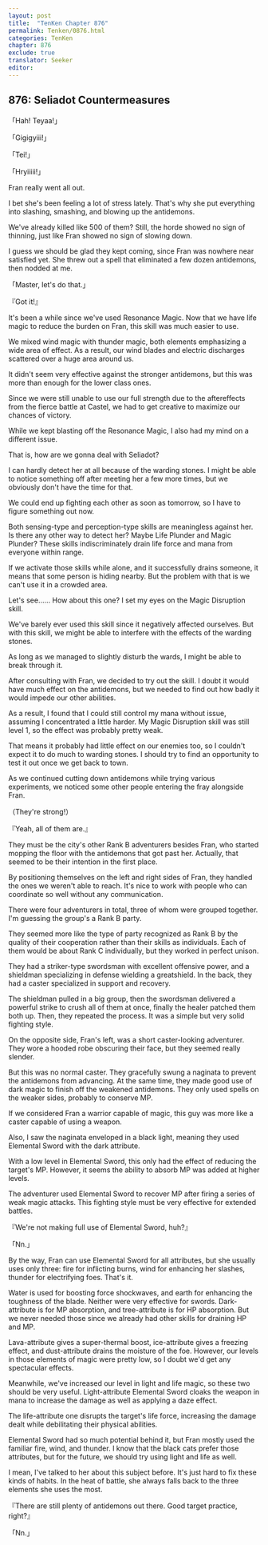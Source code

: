 ```yaml
---
layout: post
title:  "TenKen Chapter 876"
permalink: Tenken/0876.html
categories: TenKen
chapter: 876
exclude: true
translator: Seeker
editor: 
---
```

<h2>876: Seliadot Countermeasures</h2>

「Hah! Teyaa!」

「Gigigyiii!」

「Tei!」

「Hryiiiii!」

Fran really went all out.

I bet she's been feeling a lot of stress lately. That's why she put everything into slashing, smashing, and blowing up the antidemons.

We've already killed like 500 of them? Still, the horde showed no sign of thinning, just like Fran showed no sign of slowing down.

I guess we should be glad they kept coming, since Fran was nowhere near satisfied yet. She threw out a spell that eliminated a few dozen antidemons, then nodded at me.

「Master, let's do that.」

『Got it!』

It's been a while since we've used Resonance Magic. Now that we have life magic to reduce the burden on Fran, this skill was much easier to use.

We mixed wind magic with thunder magic, both elements emphasizing a wide area of effect. As a result, our wind blades and electric discharges scattered over a huge area around us.

It didn't seem very effective against the stronger antidemons, but this was more than enough for the lower class ones.

Since we were still unable to use our full strength due to the aftereffects from the fierce battle at Castel, we had to get creative to maximize our chances of victory.

While we kept blasting off the Resonance Magic, I also had my mind on a different issue.

That is, how are we gonna deal with Seliadot?

I can hardly detect her at all because of the warding stones. I might be able to notice something off after meeting her a few more times, but we obviously don't have the time for that.

We could end up fighting each other as soon as tomorrow, so I have to figure something out now.

Both sensing-type and perception-type skills are meaningless against her. Is there any other way to detect her? Maybe Life Plunder and Magic Plunder? These skills indiscriminately drain life force and mana from everyone within range.

If we activate those skills while alone, and it successfully drains someone, it means that some person is hiding nearby. But the problem with that is we can't use it in a crowded area.

Let's see…… How about this one? I set my eyes on the Magic Disruption skill.

We've barely ever used this skill since it negatively affected ourselves. But with this skill, we might be able to interfere with the effects of the warding stones.

As long as we managed to slightly disturb the wards, I might be able to break through it.

After consulting with Fran, we decided to try out the skill. I doubt it would have much effect on the antidemons, but we needed to find out how badly it would impede our other abilities.

As a result, I found that I could still control my mana without issue, assuming I concentrated a little harder. My Magic Disruption skill was still level 1, so the effect was probably pretty weak.

That means it probably had little effect on our enemies too, so I couldn't expect it to do much to warding stones. I should try to find an opportunity to test it out once we get back to town.

As we continued cutting down antidemons while trying various experiments, we noticed some other people entering the fray alongside Fran.

（They're strong!）

『Yeah, all of them are.』

They must be the city's other Rank B adventurers besides Fran, who started mopping the floor with the antidemons that got past her. Actually, that seemed to be their intention in the first place.

By positioning themselves on the left and right sides of Fran, they handled the ones we weren't able to reach. It's nice to work with people who can coordinate so well without any communication.

There were four adventurers in total, three of whom were grouped together. I'm guessing the group's a Rank B party.

They seemed more like the type of party recognized as Rank B by the quality of their cooperation rather than their skills as individuals. Each of them would be about Rank C individually, but they worked in perfect unison.

They had a striker-type swordsman with excellent offensive power, and a shieldman specializing in defense wielding a greatshield. In the back, they had a caster specialized in support and recovery.

The shieldman pulled in a big group, then the swordsman delivered a powerful strike to crush all of them at once, finally the healer patched them both up. Then, they repeated the process. It was a simple but very solid fighting style.

On the opposite side, Fran's left, was a short caster-looking adventurer. They wore a hooded robe obscuring their face, but they seemed really slender.

But this was no normal caster. They gracefully swung a naginata to prevent the antidemons from advancing. At the same time, they made good use of dark magic to finish off the weakened antidemons. They only used spells on the weaker sides, probably to conserve MP.

If we considered Fran a warrior capable of magic, this guy was more like a caster capable of using a weapon.

Also, I saw the naginata enveloped in a black light, meaning they used Elemental Sword with the dark attribute.

With a low level in Elemental Sword, this only had the effect of reducing the target's MP. However, it seems the ability to absorb MP was added at higher levels.

The adventurer used Elemental Sword to recover MP after firing a series of weak magic attacks. This fighting style must be very effective for extended battles.

『We're not making full use of Elemental Sword, huh?』

「Nn.」

By the way, Fran can use Elemental Sword for all attributes, but she usually uses only three: fire for inflicting burns, wind for enhancing her slashes, thunder for electrifying foes. That's it.

Water is used for boosting force shockwaves, and earth for enhancing the toughness of the blade. Neither were very effective for swords. Dark-attribute is for MP absorption, and tree-attribute is for HP absorption. But we never needed those since we already had other skills for draining HP and MP.

Lava-attribute gives a super-thermal boost, ice-attribute gives a freezing effect, and dust-attribute drains the moisture of the foe. However, our levels in those elements of magic were pretty low, so I doubt we'd get any spectacular effects.

Meanwhile, we've increased our level in light and life magic, so these two should be very useful. Light-attribute Elemental Sword cloaks the weapon in mana to increase the damage as well as applying a daze effect.

The life-attribute one disrupts the target's life force, increasing the damage dealt while debilitating their physical abilities.

Elemental Sword had so much potential behind it, but Fran mostly used the familiar fire, wind, and thunder. I know that the black cats prefer those attributes, but for the future, we should try using light and life as well.

I mean, I've talked to her about this subject before. It's just hard to fix these kinds of habits. In the heat of battle, she always falls back to the three elements she uses the most.

『There are still plenty of antidemons out there. Good target practice, right?』

「Nn.」



